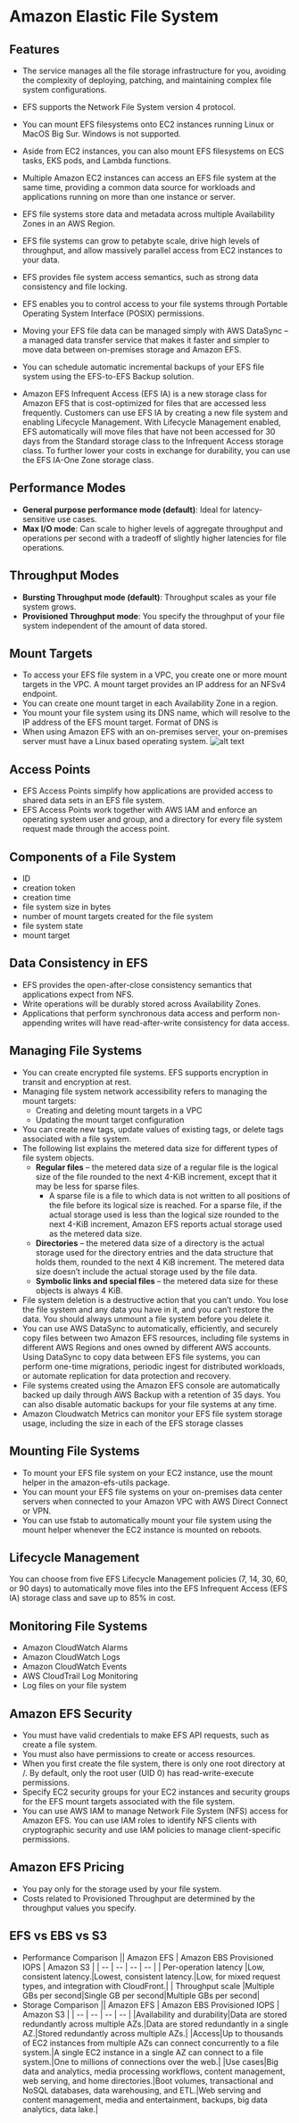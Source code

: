 # Amazon Elastic File System

## Features
- The service manages all the file storage infrastructure for you, avoiding the complexity of deploying, patching, and maintaining complex file system configurations.

- EFS supports the Network File System version 4 protocol.

- You can mount EFS filesystems onto EC2 instances running Linux or MacOS Big Sur. Windows is not supported.

- Aside from EC2 instances, you can also mount EFS filesystems on ECS tasks, EKS pods, and Lambda functions.

- Multiple Amazon EC2 instances can access an EFS file system at the same time, providing a common data source for workloads and applications running on more than one instance or server.

- EFS file systems store data and metadata across multiple Availability Zones in an AWS Region.

- EFS file systems can grow to petabyte scale, drive high levels of throughput, and allow massively parallel access from EC2 instances to your data.

- EFS provides file system access semantics, such as strong data consistency and file locking.

- EFS enables you to control access to your file systems through Portable Operating System Interface (POSIX) permissions.

- Moving your EFS file data can be managed simply with AWS DataSync – a managed data transfer service that makes it faster and simpler to move data between on-premises storage and Amazon EFS.

- You can schedule automatic incremental backups of your EFS file system using the EFS-to-EFS Backup solution.

- Amazon EFS Infrequent Access (EFS IA) is a new storage class for Amazon EFS that is cost-optimized for files that are accessed less frequently. Customers can use EFS IA by creating a new file system and enabling Lifecycle Management. With Lifecycle Management enabled, EFS automatically will move files that have not been accessed for 30 days from the Standard storage class to the Infrequent Access storage class. To further lower your costs in exchange for durability, you can use the EFS IA-One Zone storage class.

## Performance Modes
- **General purpose performance mode (default)**: Ideal for latency-sensitive use cases.
- **Max I/O mode**: Can scale to higher levels of aggregate throughput and operations per second with a tradeoff of slightly higher latencies for file operations.

## Throughput Modes
- **Bursting Throughput mode (default)**: Throughput scales as your file system grows.
- **Provisioned Throughput mode**: You specify the throughput of your file system independent of the amount of data stored.

## Mount Targets
- To access your EFS file system in a VPC, you create one or more mount targets in the VPC. A mount target provides an IP address for an NFSv4 endpoint.
- You can create one mount target in each Availability Zone in a region.
- You mount your file system using its DNS name, which will resolve to the IP address of the EFS mount target. Format of DNS is
- When using Amazon EFS with an on-premises server, your on-premises server must have a Linux based operating system.
![alt text](../assets/efs/mount.png)

## Access Points
- EFS Access Points simplify how applications are provided access to shared data sets in an EFS file system. 
- EFS Access Points work together with AWS IAM and enforce an operating system user and group, and a directory for every file system request made through the access point.

## Components of a File System
- ID
- creation token
- creation time
- file system size in bytes
- number of mount targets created for the file system
- file system state
- mount target
## Data Consistency in EFS
- EFS provides the open-after-close consistency semantics that applications expect from NFS.
- Write operations will be durably stored across Availability Zones.
- Applications that perform synchronous data access and perform non-appending writes will have read-after-write consistency for data access.

## Managing File Systems
- You can create encrypted file systems. EFS supports encryption in transit and encryption at rest.
- Managing file system network accessibility refers to managing the mount targets:
    - Creating and deleting mount targets in a VPC
    - Updating the mount target configuration
- You can create new tags, update values of existing tags, or delete tags associated with a file system.
- The following list explains the metered data size for different types of file system objects.
  - **Regular files** – the metered data size of a regular file is the logical size of the file rounded to the next 4-KiB increment, except that it may be less for sparse files.
    - A sparse file is a file to which data is not written to all positions of the file before its logical size is reached. For a sparse file, if the actual storage used is less than the logical size rounded to the next 4-KiB increment, Amazon EFS reports actual storage used as the metered data size.
  - **Directories** – the metered data size of a directory is the actual storage used for the directory entries and the data structure that holds them, rounded to the next 4 KiB increment. The metered data size doesn’t include the actual storage used by the file data.
  - **Symbolic links and special files** – the metered data size for these objects is always 4 KiB.
- File system deletion is a destructive action that you can’t undo. You lose the file system and any data you have in it, and you can’t restore the data. You should always unmount a file system before you delete it.
- You can use AWS DataSync to automatically, efficiently, and securely copy files between two Amazon EFS resources, including file systems in different AWS Regions and ones owned by different AWS accounts.  Using DataSync to copy data between EFS file systems, you can perform one-time migrations, periodic ingest for distributed workloads, or automate replication for data protection and recovery.
- File systems created using the Amazon EFS console are automatically backed up daily through AWS Backup with a retention of 35 days. You can also disable automatic backups for your file systems at any time.
- Amazon Cloudwatch Metrics can monitor your EFS file system storage usage, including the size in each of the EFS storage classes
## Mounting File Systems
- To mount your EFS file system on your EC2 instance, use the mount helper in the amazon-efs-utils package.
- You can mount your EFS file systems on your on-premises data center servers when connected to your Amazon VPC with AWS Direct Connect or VPN.
- You can use fstab to automatically mount your file system using the mount helper whenever the EC2 instance is mounted on reboots.

## Lifecycle Management
You can choose from five EFS Lifecycle Management policies (7, 14, 30, 60, or 90 days) to automatically move files into the EFS Infrequent Access (EFS IA) storage class and save up to 85% in cost.

## Monitoring File Systems
- Amazon CloudWatch Alarms
- Amazon CloudWatch Logs
- Amazon CloudWatch Events
- AWS CloudTrail Log Monitoring
- Log files on your file system

## Amazon EFS Security
- You must have valid credentials to make EFS API requests, such as create a file system.
- You must also have permissions to create or access resources.
- When you first create the file system, there is only one root directory at /. By default, only the root user (UID 0) has read-write-execute permissions.
- Specify EC2 security groups for your EC2 instances and security groups for the EFS mount targets associated with the file system.
- You can use AWS IAM to manage Network File System (NFS) access for Amazon EFS. You can use IAM roles to identify NFS clients with cryptographic security and use IAM policies to manage client-specific permissions.
## Amazon EFS Pricing
- You pay only for the storage used by your file system.
- Costs related to Provisioned Throughput are determined by the throughput values you specify.

## EFS vs EBS vs S3
- Performance Comparison
    || Amazon EFS | Amazon EBS Provisioned IOPS | Amazon S3 |
    | -- | -- | -- | -- |
    | Per-operation latency |Low, consistent latency.|Lowest, consistent latency.|Low, for mixed request types, and integration with CloudFront.|
    | Throughput scale      |Multiple GBs per second|Single GB per second|Multiple GBs per second|
- Storage Comparison
    || Amazon EFS | Amazon EBS Provisioned IOPS | Amazon S3 |
    | -- | -- | -- | -- |
    |Availability and durability|Data are stored redundantly across multiple AZs.|Data are stored redundantly in a single AZ.|Stored redundantly across multiple AZs.|
    |Access|Up to thousands of EC2 instances from multiple AZs can connect concurrently to a file system.|A single EC2 instance in a single AZ can connect to a file system.|One to millions of connections over the web.|
    |Use cases|Big data and analytics, media processing workflows, content management, web serving, and home directories.|Boot volumes, transactional and NoSQL databases, data warehousing, and ETL.|Web serving and content management, media and entertainment, backups, big data analytics, data lake.|